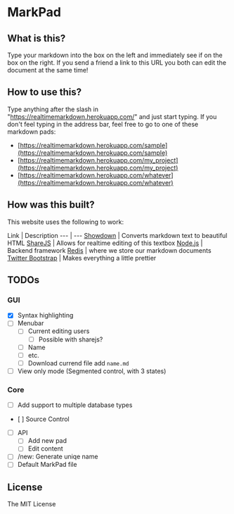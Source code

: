 # MarkPad


## What is this?

Type your markdown into the box on the left and immediately see if on the box on the right. If you send a friend a link to this URL you both can edit the document at the same time!


## How to use this?

Type anything after the slash in "https://realtimemarkdown.herokuapp.com/" and just start typing. If you don't feel typing in the address bar, feel free to go to one of these markdown pads:

- [https://realtimemarkdown.herokuapp.com/sample](https://realtimemarkdown.herokuapp.com/sample)
- [https://realtimemarkdown.herokuapp.com/my_project](https://realtimemarkdown.herokuapp.com/my_project)
- [https://realtimemarkdown.herokuapp.com/whatever](https://realtimemarkdown.herokuapp.com/whatever)


## How was this built?

This website uses the following to work:

Link | Description
--- | ---
[Showdown](https://github.com/showdownjs/showdown) | Converts markdown text to beautiful HTML
[ShareJS](http://sharejs.org/) | Allows for realtime editing of this textbox
[Node.js](https://nodejs.org/) | Backend framework
[Redis](http://redis.io/) | where we store our markdown documents
[Twitter Bootstrap](http://getbootstrap.com/) | Makes everything a little prettier


## TODOs

### GUI
- [x] Syntax highlighting
- [ ] Menubar
	- [ ] Current editing users
		- [ ] Possible with sharejs?
	- [ ] Name
	- [ ] etc.
	- [ ] Download currend file add `name.md`
- [ ] View only mode (Segmented control, with 3 states)

### Core
- [ ] Add support to multiple database types
- [ ] Source Control
- [ ] API
	- [ ] Add new pad
	- [ ] Edit content
- [ ] /new: Generate uniqe name
- [ ] Default MarkPad file

## License
The MIT License
